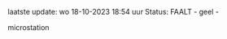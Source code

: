 laatste update: 
wo 18-10-2023 18:54   uur 
Status: FAALT - geel - 
<div class="service Y">microstation</div>